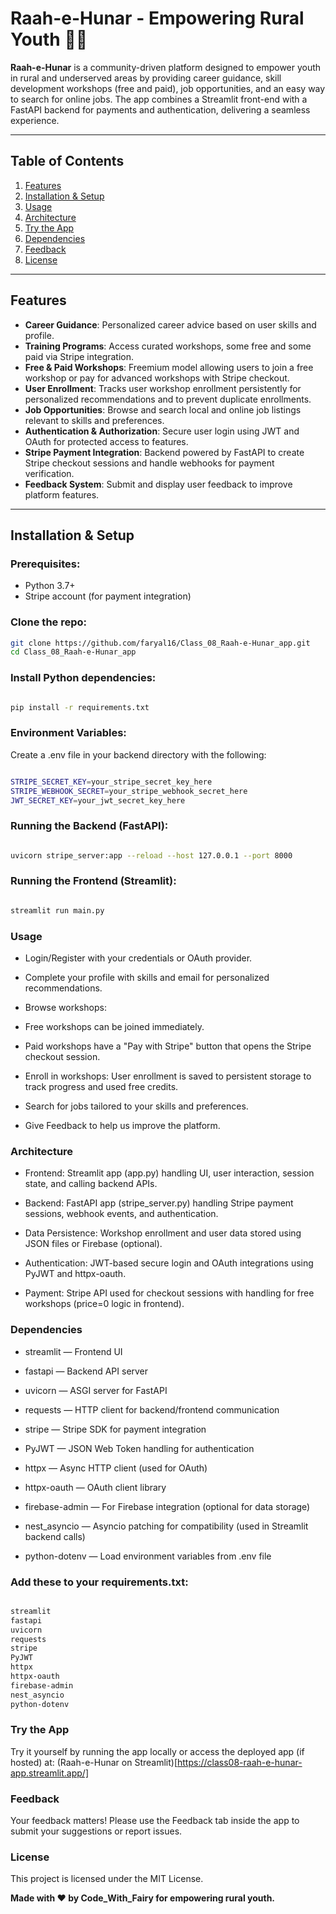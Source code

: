 # **Raah-e-Hunar** - Empowering Rural Youth 🌾💪

**Raah-e-Hunar** is a community-driven platform designed to empower youth in rural and underserved areas by providing career guidance, skill development workshops (free and paid), job opportunities, and an easy way to search for online jobs. The app combines a Streamlit front-end with a FastAPI backend for payments and authentication, delivering a seamless experience.

---

## Table of Contents
1. [Features](#features)  
2. [Installation & Setup](#installation--setup)  
3. [Usage](#usage)  
4. [Architecture](#architecture)  
5. [Try the App](#try-the-app)  
6. [Dependencies](#dependencies)  
7. [Feedback](#feedback)  
8. [License](#license)  

---

## Features
- **Career Guidance**: Personalized career advice based on user skills and profile.  
- **Training Programs**: Access curated workshops, some free and some paid via Stripe integration.  
- **Free & Paid Workshops**: Freemium model allowing users to join a free workshop or pay for advanced workshops with Stripe checkout.  
- **User Enrollment**: Tracks user workshop enrollment persistently for personalized recommendations and to prevent duplicate enrollments.  
- **Job Opportunities**: Browse and search local and online job listings relevant to skills and preferences.  
- **Authentication & Authorization**: Secure user login using JWT and OAuth for protected access to features.  
- **Stripe Payment Integration**: Backend powered by FastAPI to create Stripe checkout sessions and handle webhooks for payment verification.  
- **Feedback System**: Submit and display user feedback to improve platform features.  

---

## Installation & Setup

### Prerequisites:
- Python 3.7+  
- Stripe account (for payment integration)  

### Clone the repo:
```bash
git clone https://github.com/faryal16/Class_08_Raah-e-Hunar_app.git
cd Class_08_Raah-e-Hunar_app
```
### Install Python dependencies:
```bash

pip install -r requirements.txt
```
### Environment Variables:
Create a .env file in your backend directory with the following:

```bash

STRIPE_SECRET_KEY=your_stripe_secret_key_here
STRIPE_WEBHOOK_SECRET=your_stripe_webhook_secret_here
JWT_SECRET_KEY=your_jwt_secret_key_here
```
### Running the Backend (FastAPI):
```bash

uvicorn stripe_server:app --reload --host 127.0.0.1 --port 8000
```
### Running the Frontend (Streamlit):
```bash

streamlit run main.py
```
### Usage
- Login/Register with your credentials or OAuth provider.

- Complete your profile with skills and email for personalized recommendations.

- Browse workshops:

- Free workshops can be joined immediately.

- Paid workshops have a "Pay with Stripe" button that opens the Stripe checkout session.

- Enroll in workshops: User enrollment is saved to persistent storage to track progress and used free credits.

- Search for jobs tailored to your skills and preferences.

- Give Feedback to help us improve the platform.

### Architecture
- Frontend: Streamlit app (app.py) handling UI, user interaction, session state, and calling backend APIs.

- Backend: FastAPI app (stripe_server.py) handling Stripe payment sessions, webhook events, and authentication.

- Data Persistence: Workshop enrollment and user data stored using JSON files or Firebase (optional).

- Authentication: JWT-based secure login and OAuth integrations using PyJWT and httpx-oauth.

- Payment: Stripe API used for checkout sessions with handling for free workshops (price=0 logic in frontend).

### Dependencies
- streamlit — Frontend UI

- fastapi — Backend API server

- uvicorn — ASGI server for FastAPI

- requests — HTTP client for backend/frontend communication

- stripe — Stripe SDK for payment integration

- PyJWT — JSON Web Token handling for authentication

- httpx — Async HTTP client (used for OAuth)

- httpx-oauth — OAuth client library

- firebase-admin — For Firebase integration (optional for data storage)

- nest_asyncio — Asyncio patching for compatibility (used in Streamlit backend calls)

- python-dotenv — Load environment variables from .env file

### Add these to your requirements.txt:
```bash

streamlit
fastapi
uvicorn
requests
stripe
PyJWT
httpx
httpx-oauth
firebase-admin
nest_asyncio
python-dotenv
```
### Try the App
Try it yourself by running the app locally or access the deployed app (if hosted) at:
(Raah-e-Hunar on Streamlit)[https://class08-raah-e-hunar-app.streamlit.app/]

### Feedback
Your feedback matters! Please use the Feedback tab inside the app to submit your suggestions or report issues.

### License
This project is licensed under the MIT License.

**Made with ❤️ by Code_With_Fairy for empowering rural youth.**